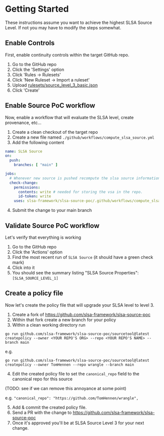 # Getting Started

These instructions assume you want to achieve the highest SLSA Source Level.
If not you may have to modify the steps somewhat.

## Enable Controls

First, enable continuity controls within the target GitHub repo.

1. Go to the GitHub repo
2. Click the 'Settings' option
3. Click 'Rules -> Rulesets'
4. Click 'New Ruleset -> Import a ruleset'
5. Upload [rulesets/source_level_3_basic.json](rulesets/source_level_3_basic.json)
6. Click 'Create'

## Enable Source PoC workflow

Now, enable a workflow that will evaluate the SLSA level, create provenance, etc...

1. Create a clean checkout of the target repo
2. Create a new file named `./github/workflows/compute_slsa_source.yml`
3. Add the following content

```yaml
name: SLSA Source
on:
  push:
    branches: [ "main" ]

jobs:
  # Whenever new source is pushed recompute the slsa source information.
  check-change:
    permissions:
      contents: write # needed for storing the vsa in the repo.
      id-token: write
    uses: slsa-framework/slsa-source-poc/.github/workflows/compute_slsa_source.yml@main

```

4. Submit the change to your main branch

## Validate Source PoC workflow

Let's verify that everything is working

1. Go to the GitHub repo
2. Click the 'Actions' option
3. Find the most recent run of `SLSA Source` (it should have a green check mark)
4. Click into it
5. You should see the summary listing "SLSA Source Properties": `[SLSA_SOURCE_LEVEL_1]`

## Create a policy file

Now let's create the policy file that will upgrade your SLSA level to level 3.

1. Create a fork of https://github.com/slsa-framework/slsa-source-poc
2. Within that fork create a new branch for your policy
3. Within a clean working directory run

`go run github.com/slsa-framework/slsa-source-poc/sourcetool@latest createpolicy --owner <YOUR REPO'S ORG> --repo <YOUR REPO'S NAME> --branch main`

e.g.

`go run github.com/slsa-framework/slsa-source-poc/sourcetool@latest createpolicy --owner TomHennen --repo wrangle --branch main`

4. Edit the created policy file to set the `canonical_repo` field to the canonical repo for this source

(TODO: see if we can remove this annoyance at some point)

e.g. `"canonical_repo": "https://github.com/TomHennen/wrangle",`

5. Add & commit the created policy file.
6. Send a PR with the change to https://github.com/slsa-framework/slsa-source-poc
7. Once it's approved you'll be at SLSA Source Level 3 for your next change.
